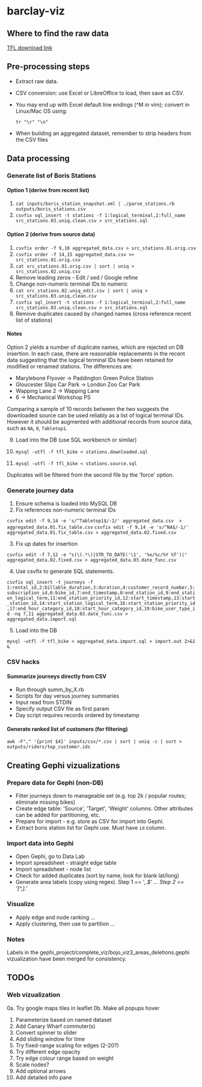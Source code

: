 barclay-viz
===========

## Where to find the raw data

[TFL download link](http://www.tfl.gov.uk/tfl/businessandpartners/syndication/feed.aspx?email=dataviz@jamessiddle.net&feedId=21)

## Pre-processing steps

- Extract raw data.
- CSV conversion: use Excel or LibreOffice to load, then save as CSV.
- You may end up with Excel default line endings (^M in vim); convert in Linux/Mac OS using:

    `tr "\r" "\n"`

- When building an aggregated dataset, remember to strip headers from the CSV files


## Data processing

### Generate list of Boris Stations

#### Option 1 (derive from recent list)

1. `cat inputs/boris_station_snapshot.xml | ./parse_stations.rb outputs/boris_stations.csv`
2. `csvfix sql_insert -t stations -f 1:logical_terminal,2:full_name src_stations.03.uniq.clean.csv > src_stations.sql`

#### Option 2 (derive from source data)

1. `csvfix order -f 9,10 aggregated_data.csv > src_stations.01.orig.csv`
2. `csvfix order -f 14,15 aggregated_data.csv >> src_stations.01.orig.csv`
3. `cat src_stations.01.orig.csv | sort | uniq > src_stations.02.uniq.csv`
4. Remove leading zeros - Edit / sed / Google refine 
5. Change non-numeric terminal IDs to numeric
6. `cat src_stations.02.uniq_edit.csv | sort | uniq > src_stations.03.uniq.clean.csv`
7. `csvfix sql_insert -t stations -f 1:logical_terminal,2:full_name src_stations.03.uniq.clean.csv > src_stations.sql`
8. Remove duplicates caused by changed names (cross reference recent list of stations)

#### Notes

Option 2 yields a number of duplicate names, which are rejected on DB insertion. In each case, there are reasonable replacements in the recent data suggesting that the logical terminal IDs have been retained for modified or renamed stations. The differences are:

* Marylebone Flyover -> Paddington Green Police Station
* Gloucester Slips Car Park -> London Zoo Car Park
* Wapping Lane 2 -> Wapping Lane
* 6 -> Mechanical Workshop PS

Comparing a sample of 10 records between the two suggests the downloaded source can be used reliably as a list of logical terminal IDs. However it should be augmented with additional records from source data, such as `NA`, `0`, `Tabletop1`.

9. Load into the DB (use SQL workbench or similar) 

1. `mysql -utfl -f tfl_bike < stations.downloaded.sql`
2. `mysql -utfl -f tfl_bike < stations.source.sql`

Duplicates will be filtered from the second file by the 'force' option.

### Generate journey data

1. Ensure schema is loaded into MySQL DB
2. Fix references non-numeric terminal IDs

`csvfix edit -f 9,14 -e 's/^Tabletop1$/-2/' aggregated_data.csv  > aggregated_data.01.fix_table.csv`
`csvfix edit -f 9,14 -e 's/^NA$/-1/' aggregated_data.01.fix_table.csv > aggregated_data.02.fixed.csv`

3. Fix up dates for insertion

`csvfix edit -f 7,12 -e "s|\(.*\)|STR_TO_DATE('\1', '%e/%c/%Y %T')|" aggregated_data.02.fixed.csv > aggregated_data.03.date_func.csv`

4. Use csvfix to generate SQL statements.

`csvfix sql_insert -t journeys -f 1:rental_id,2:billable_duration,3:duration,4:customer_record_number,5:subscription_id,6:bike_id,7:end_timestamp,8:end_station_id,9:end_station_logical_term,11:end_station_priority_id,12:start_timestamp,13:start_station_id,14:start_station_logical_term,16:start_station_priority_id,17:end_hour_category_id,18:start_hour_category_id,19:bike_user_type_id -nq 7,11 aggregated_data.03.date_func.csv > aggregated_data.import.sql`

5. Load into the DB

`mysql -utfl -f tfl_bike < aggregated_data.import.sql > import.out 2>&1 &`

### CSV hacks

#### Summarize journeys directly from CSV

- Run through summ_by_X.rb
- Scripts for day versus journey summaries
- Input read from STDIN
- Specify output CSV file as first param
- Day script requires records ordered by timestamp

#### Generate ranked list of customers (for filtering)

`awk -F"," '{print $4}' inputs/csv/*.csv | sort | uniq -c | sort > outputs/riders/top_customer.ids`



## Creating Gephi vizualizations

### Prepare data for Gephi (non-DB)

- Filter journeys down to manageable set (e.g. top 2k / popular routes; eliminate missing bikes)
- Create edge table: 'Source', 'Target', 'Weight' columns. Other attributes can be added for partitioning, etc.
- Prepare for import - e.g. store as CSV for import into Gephi.
- Extract boris station list for Gephi use. Must have `id` column.

### Import data into Gephi

- Open Gephi, go to Data Lab
- Import spreadsheet - straight edge table
- Import spreadsheet - node list
- Check for added duplicates (sort by name, look for blank lat/long)
- Generate area labels (copy using regex). Step 1 == ',.*$' ... Step 2 == '[^,].*' 

### Visualize

- Apply edge and node ranking ...
- Apply clustering, then use to partition ...

### Notes

Labels in the gephi_project/complete_viz/bojo_viz3_areas_deletions.gephi vizualization have been merged for consistency.


## TODOs

### Web vizualization

0a. Try google maps tiles in leaflet
0b. Make all popups hover
1. Parameterize based on named dataset
2. Add Canary Wharf commuter(s)
3. Convert spinner to slider
4. Add sliding window for time
5. Try fixed-range scaling for edges (2-20?)
6. Try different edge opacity
7. Try edge colour range based on weight
8. Scale nodes?
9. Add optional arrows
10. Add detailed info pane





